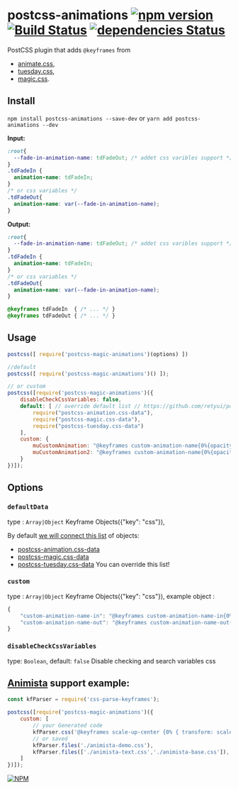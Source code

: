 # postcss-animations [![npm version](https://badge.fury.io/js/postcss-animations.svg)](https://badge.fury.io/js/postcss-animations) [![Build Status](https://travis-ci.org/retyui/postcss-animations.svg?branch=master)](https://travis-ci.org/retyui/postcss-animations) [![dependencies Status](https://david-dm.org/retyui/postcss-animations/status.svg)](https://david-dm.org/retyui/postcss-animations)
PostCSS plugin that adds `@keyframes` from 

- [animate.css](https://daneden.github.io/animate.css/), 
- [tuesday.css](https://shakrmedia.github.io/tuesday/),
- [magic.css](https://minimamente.com/example/magic_animations/).

## Install
`npm install postcss-animations --save-dev` or  `yarn add postcss-animations --dev`

**Input:**
```css
:root{
  --fade-in-animation-name: tdFadeOut; /* addet css varibles support */
}
.tdFadeIn {
  animation-name: tdFadeIn;
}
/* or css variables */
.tdFadeOut{
  animation-name: var(--fade-in-animation-name);
}
```

**Output:**
```css
:root{
  --fade-in-animation-name: tdFadeOut; /* addet css varibles support */
}
.tdFadeIn {
  animation-name: tdFadeIn;
}
/* or css variables */
.tdFadeOut{
  animation-name: var(--fade-in-animation-name);
}

@keyframes tdFadeIn  { /* ... */ }
@keyframes tdFadeOut { /* ... */ }
```

## Usage
```javascript
postcss([ require('postcss-magic-animations')(options) ])

//default
postcss([ require('postcss-magic-animations')() ]);

// or custom
postcss([require('postcss-magic-animations')({
	disableCheckCssVariables: false,
	default: [ // override default list // https://github.com/retyui/postcss-animations/blob/master/lib/index.js#L16
		require("postcss-animation.css-data"),
		require("postcss-magic.css-data"),
		require("postcss-tuesday.css-data")
	],
	custom: {
		muCustomAnimation: "@keyframes custom-animation-name{0%{opacity:0;}100%{opacity:1;}}",
		muCustomAnimation2: "@keyframes custom-animation-name{0%{opacity:1;}100%{opacity:0;}}"
	}
})]);
```
## Options

### `defaultData`
type : `Array|Object` Keyframe Objects({"key": "css"}), 

By default [we will connect this list](https://github.com/retyui/postcss-animations/blob/master/lib/index.js#L16) of objects:
- [postcss-animation.css-data](https://github.com/retyui/postcss-animation.css-data)
- [postcss-magic.css-data](https://github.com/retyui/postcss-magic.css-data)
- [postcss-tuesday.css-data](https://github.com/retyui/postcss-tuesday.css-data)
You can override this list!

### `custom`
type : `Array|Object` Keyframe Objects({"key": "css"}), 
example object :  
```javascript
{
	"custom-animation-name-in": "@keyframes custom-animation-name-in{0%{opacity:0;}100%{opacity:1;}}",
	"custom-animation-name-out": "@keyframes custom-animation-name-out{0%{opacity:1;}100%{opacity:0;}}"
}
```

### `disableCheckCssVariables`
type: `Boolean`, 
default: `false`
Disable checking and search variables css



## [Animista](http://animista.net) support example:
```javascript
const kfParser = require('css-parse-keyframes');

postcss([require('postcss-magic-animations')({
	custom: [
		// your Generated code
		kfParser.css('@keyframes scale-up-center {0% { transform: scale(0.5); } 100% { transform: scale(1); }}'), 
		// or saved 
		kfParser.files('./animista-demo.css'),                      
		kfParser.files(['./animista-text.css','./animista-base.css']),
	]
})]);
```

[![NPM](https://nodei.co/npm-dl/postcss-animations.png?height=3)](https://nodei.co/npm/postcss-animations/)
